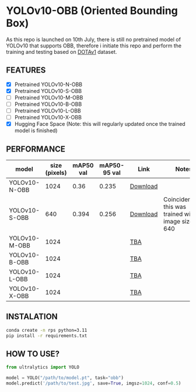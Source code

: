 # YOLOv10-OBB (Oriented Bounding Box)

As this repo is launched on 10th July, there is still no pretrained model of YOLOv10 that supports OBB, therefore i initiate this repo and perform the training and testing based on [DOTAv1](https://captain-whu.github.io/DOTA/index.html) dataset.

## FEATURES
- [x] Pretrained YOLOv10-N-OBB
- [x] Pretrained YOLOv10-S-OBB
- [ ] Pretrained YOLOv10-M-OBB
- [ ] Pretrained YOLOv10-B-OBB
- [ ] Pretrained YOLOv10-L-OBB
- [ ] Pretrained YOLOv10-X-OBB
- [x] Hugging Face Space (Note: this will regularly updated once the trained model is finished)

## PERFORMANCE
| model | size (pixels) | mAP50 val | mAP50-95 val | Link | Notes |
| ----- | ------------- | --------- | ------------ | ---- | ----- |
|YOLOv10-N-OBB| 1024|0.36|0.235|[Download](https://huggingface.co/spaces/hamhanry/YOLOv10-OBB/blob/main/pretrained/yolov10n-obb.pt)
|YOLOv10-S-OBB| 640|0.394|0.256|[Download](https://huggingface.co/spaces/hamhanry/YOLOv10-OBB/blob/main/pretrained/yolov10s-640-obb.pt) |Coincidentally, this was trained with image size 640 |
|YOLOv10-M-OBB| 1024|  |  | [TBA]() | |
|YOLOv10-B-OBB| 1024|  |  | [TBA]() | |
|YOLOv10-L-OBB| 1024|  |  | [TBA]() | |
|YOLOv10-X-OBB| 1024|  |  | [TBA]() | |


## INSTALATION
```bash
conda create -n rps python=3.11
pip install -r requirements.txt
```

## HOW TO USE?
```python
from ultralytics import YOLO

model = YOLO("/path/to/model.pt", task="obb")
model.predict('/path/to/test.jpg', save=True, imgsz=1024, conf=0.5)
```


